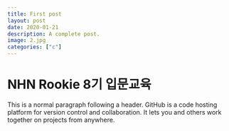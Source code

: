 ```yaml
---
title: First post
layout: post
date: 2020-01-21
description: A complete post.
image: 2.jpg
categories: ["c"]
---
```




# NHN Rookie 8기 입문교육

This is a normal paragraph following a header. GitHub is a code hosting platform for version control and collaboration. It lets you and others work together on projects from anywhere.
